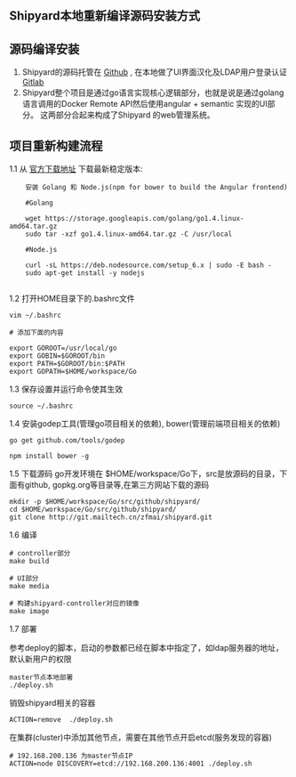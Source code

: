 ## Shipyard本地重新编译源码安装方式

## 源码编译安装

 1. Shipyard的源码托管在 [Github](https://github.com/shipyard/shipyard) , 
    在本地做了UI界面汉化及LDAP用户登录认证 [Gitlab](http://git.mailtech.cn/zfmai/shipyard)
 2. Shipyard整个项目是通过go语言实现核心逻辑部分，也就是说是通过golang语言调用的Docker Remote API然后使用angular + semantic 实现的UI部分。
    这两部分合起来构成了Shipyard 的web管理系统。
 
## 项目重新构建流程 
 
  1.1 从 [官方下载地址](https://golang.org/dl/) 下载最新稳定版本:
  
```
    安装 Golang 和 Node.js(npm for bower to build the Angular frontend)
    
    #Golang
    
    wget https://storage.googleapis.com/golang/go1.4.linux-amd64.tar.gz  
    sudo tar -xzf go1.4.linux-amd64.tar.gz -C /usr/local
    
    #Node.js 
    
    curl -sL https://deb.nodesource.com/setup_6.x | sudo -E bash -
    sudo apt-get install -y nodejs
    
```  
  1.2 打开HOME目录下的.bashrc文件
```
vim ~/.bashrc

# 添加下面的内容 

export GOROOT=/usr/local/go
export GOBIN=$GOROOT/bin
export PATH=$GOROOT/bin:$PATH
export GOPATH=$HOME/workspace/Go
```
1.3 保存设置并运行命令使其生效
```
source ~/.bashrc
```
1.4 安装godep工具(管理go项目相关的依赖), bower(管理前端项目相关的依赖) 

```
go get github.com/tools/godep

npm install bower -g
```
1.5 下载源码
go开发环境在 $HOME/workspace/Go下，src是放源码的目录，下面有github, gopkg.org等目录等,在第三方网站下载的源码

```
mkdir -p $HOME/workspace/Go/src/github/shipyard/
cd $HOME/workspace/Go/src/github/shipyard/
git clone http://git.mailtech.cn/zfmai/shipyard.git
```

1.6 编译

```
# controller部分
make build

# UI部分 
make media

# 构建shipyard-controller对应的镜像
make image 
```

1.7 部署

参考deploy的脚本，启动的参数都已经在脚本中指定了，如ldap服务器的地址，默认新用户的权限

```
master节点本地部署
./deploy.sh
```

销毁shipyard相关的容器
```
ACTION=remove  ./deploy.sh 
```

在集群(cluster)中添加其他节点，需要在其他节点开启etcd(服务发现的容器)

```
# 192.168.200.136 为master节点IP 
ACTION=node DISCOVERY=etcd://192.168.200.136:4001 ./deploy.sh 
```


          
      
    


